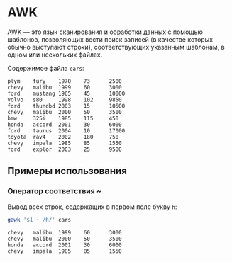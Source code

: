 # AWK

AWK — это язык сканирования и обработки данных с помощью шаблонов, позволяющих вести поиск записей (в качестве которых обычно выступают строки), соответствующих указанным шаблонам, в одном или нескольких файлах.

Содержимое файла `cars`: 
```
plym    fury    1970    73      2500
chevy   malibu  1999    60      3000
ford    mustang 1965    45      10000
volvo   s80     1998    102     9850
ford    thundbd 2003    15      10500
chevy   malibu  2000    50      3500
bmw     325i    1985    115     450
honda   accord  2001    30      6000
ford    taurus  2004    10      17000
toyota  rav4    2002    180     750
chevy   impala  1985    85      1550
ford    explor  2003    25      9500
```

## Примеры использования

### Оператор соответствия ~
Вывод всех строк, содержащих в первом поле букву `h`:
```sh
gawk '$1 ~ /h/' cars
```
```
chevy   malibu  1999    60      3000
chevy   malibu  2000    50      3500
honda   accord  2001    30      6000
chevy   impala  1985    85      1550
```
